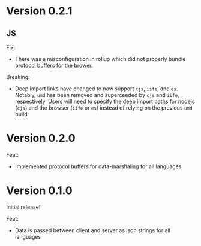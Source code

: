 # Version 0.2.1

## JS

Fix:

- There was a misconfiguration in rollup which did not properly bundle protocol buffers for the brower.

Breaking:

- Deep import links have changed to now support `cjs`, `iife`, and `es`. Notably, `umd` has been removed and superceeded by `cjs` and `iife`, respectively. Users will need to specify the deep import paths for nodejs (`cjs`) and the browser (`iife` or `es`) instead of relying on the previous `umd` build.

# Version 0.2.0

Feat:

- Implemented protocol buffers for data-marshaling for all languages

# Version 0.1.0

Initial release!

Feat:

- Data is passed between client and server as json strings for all languages
